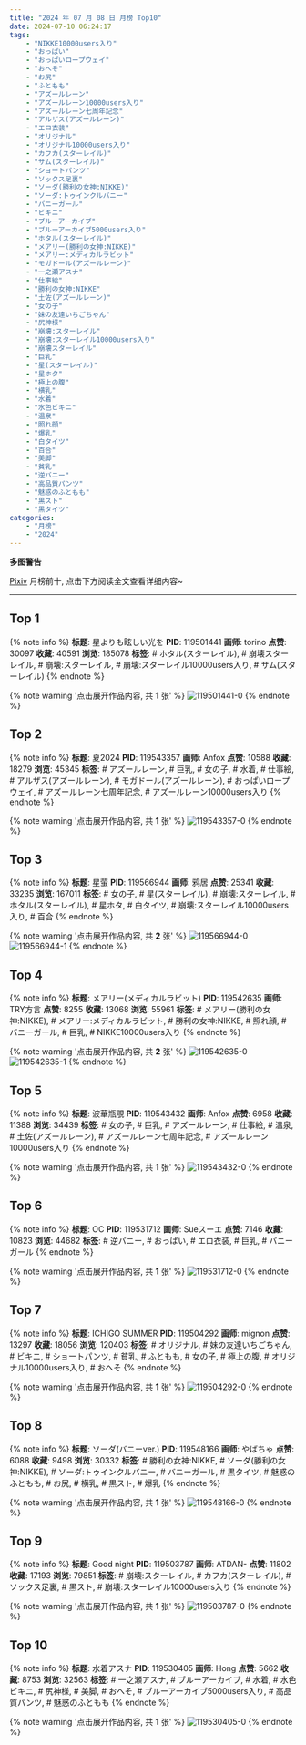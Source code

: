 ```yaml
---
title: "2024 年 07 月 08 日 月榜 Top10"
date: 2024-07-10 06:24:17
tags:
    - "NIKKE10000users入り"
    - "おっぱい"
    - "おっぱいロープウェイ"
    - "おへそ"
    - "お尻"
    - "ふともも"
    - "アズールレーン"
    - "アズールレーン10000users入り"
    - "アズールレーン七周年記念"
    - "アルザス(アズールレーン)"
    - "エロ衣装"
    - "オリジナル"
    - "オリジナル10000users入り"
    - "カフカ(スターレイル)"
    - "サム(スターレイル)"
    - "ショートパンツ"
    - "ソックス足裏"
    - "ソーダ(勝利の女神:NIKKE)"
    - "ソーダ:トゥインクルバニー"
    - "バニーガール"
    - "ビキニ"
    - "ブルーアーカイブ"
    - "ブルーアーカイブ5000users入り"
    - "ホタル(スターレイル)"
    - "メアリー(勝利の女神:NIKKE)"
    - "メアリー:メディカルラビット"
    - "モガドール(アズールレーン)"
    - "一之瀬アスナ"
    - "仕事絵"
    - "勝利の女神:NIKKE"
    - "土佐(アズールレーン)"
    - "女の子"
    - "妹の友達いちごちゃん"
    - "尻神様"
    - "崩壊:スターレイル"
    - "崩壊:スターレイル10000users入り"
    - "崩壊スターレイル"
    - "巨乳"
    - "星(スターレイル)"
    - "星ホタ"
    - "極上の腹"
    - "横乳"
    - "水着"
    - "水色ビキニ"
    - "温泉"
    - "照れ顔"
    - "爆乳"
    - "白タイツ"
    - "百合"
    - "美脚"
    - "貧乳"
    - "逆バニー"
    - "高品質パンツ"
    - "魅惑のふともも"
    - "黒スト"
    - "黒タイツ"
categories:
    - "月榜"
    - "2024"
---
```


<i class="fa fa-triangle-exclamation"></i>**多图警告**<i class="fa fa-triangle-exclamation"></i>

[Pixiv](https://www.pixiv.net/) 月榜前十, 点击下方阅读全文查看详细内容~

<!-- more -->

---

## Top 1

{% note info %}
**标题**: 星よりも眩しい光を
**PID**: 119501441 **画师**: torino
**点赞**: 30097 **收藏**: 40591 **浏览**: 185078
**标签**: # ホタル(スターレイル), # 崩壊スターレイル, # 崩壊:スターレイル, # 崩壊:スターレイル10000users入り, # サム(スターレイル)
{% endnote %}

{% note warning '点击展开作品内容, 共 **1** 张' %}
![119501441-0](https://i.pixiv.re/img-original/img/2024/06/10/00/01/02/119501441_p0.jpg)
{% endnote %}

## Top 2

{% note info %}
**标题**: 夏2024
**PID**: 119543357 **画师**: Anfox
**点赞**: 10588 **收藏**: 18279 **浏览**: 45345
**标签**: # アズールレーン, # 巨乳, # 女の子, # 水着, # 仕事絵, # アルザス(アズールレーン), # モガドール(アズールレーン), # おっぱいロープウェイ, # アズールレーン七周年記念, # アズールレーン10000users入り
{% endnote %}

{% note warning '点击展开作品内容, 共 **1** 张' %}
![119543357-0](https://i.pixiv.re/img-original/img/2024/06/11/14/46/33/119543357_p0.png)
{% endnote %}

## Top 3

{% note info %}
**标题**: 星萤
**PID**: 119566944 **画师**: 鸦居
**点赞**: 25341 **收藏**: 33235 **浏览**: 167011
**标签**: # 女の子, # 星(スターレイル), # 崩壊:スターレイル, # ホタル(スターレイル), # 星ホタ, # 白タイツ, # 崩壊:スターレイル10000users入り, # 百合
{% endnote %}

{% note warning '点击展开作品内容, 共 **2** 张' %}
![119566944-0](https://i.pixiv.re/img-original/img/2024/06/12/10/39/43/119566944_p0.jpg)
![119566944-1](https://i.pixiv.re/img-original/img/2024/06/12/10/39/43/119566944_p1.jpg)
{% endnote %}

## Top 4

{% note info %}
**标题**: メアリー(メディカルラビット)
**PID**: 119542635 **画师**: TRY方言
**点赞**: 8255 **收藏**: 13068 **浏览**: 55961
**标签**: # メアリー(勝利の女神:NIKKE), # メアリー:メディカルラビット, # 勝利の女神:NIKKE, # 照れ顔, # バニーガール, # 巨乳, # NIKKE10000users入り
{% endnote %}

{% note warning '点击展开作品内容, 共 **2** 张' %}
![119542635-0](https://i.pixiv.re/img-original/img/2024/06/11/13/56/39/119542635_p0.png)
![119542635-1](https://i.pixiv.re/img-original/img/2024/06/11/13/56/39/119542635_p1.png)
{% endnote %}

## Top 5

{% note info %}
**标题**: 波華瓶覗
**PID**: 119543432 **画师**: Anfox
**点赞**: 6958 **收藏**: 11388 **浏览**: 34439
**标签**: # 女の子, # 巨乳, # アズールレーン, # 仕事絵, # 温泉, # 土佐(アズールレーン), # アズールレーン七周年記念, # アズールレーン10000users入り
{% endnote %}

{% note warning '点击展开作品内容, 共 **1** 张' %}
![119543432-0](https://i.pixiv.re/img-original/img/2024/06/11/15/10/56/119543432_p0.png)
{% endnote %}

## Top 6

{% note info %}
**标题**: OC
**PID**: 119531712 **画师**: Sueスーエ
**点赞**: 7146 **收藏**: 10823 **浏览**: 44682
**标签**: # 逆バニー, # おっぱい, # エロ衣装, # 巨乳, # バニーガール
{% endnote %}

{% note warning '点击展开作品内容, 共 **1** 张' %}
![119531712-0](https://i.pixiv.re/img-original/img/2024/06/11/00/42/01/119531712_p0.png)
{% endnote %}

## Top 7

{% note info %}
**标题**: ICHIGO SUMMER
**PID**: 119504292 **画师**: mignon
**点赞**: 13297 **收藏**: 18056 **浏览**: 120403
**标签**: # オリジナル, # 妹の友達いちごちゃん, # ビキニ, # ショートパンツ, # 貧乳, # ふともも, # 女の子, # 極上の腹, # オリジナル10000users入り, # おへそ
{% endnote %}

{% note warning '点击展开作品内容, 共 **1** 张' %}
![119504292-0](https://i.pixiv.re/img-original/img/2024/06/10/01/23/35/119504292_p0.jpg)
{% endnote %}

## Top 8

{% note info %}
**标题**: ソーダ(バニーver.)
**PID**: 119548166 **画师**: やばちゃ
**点赞**: 6088 **收藏**: 9498 **浏览**: 30332
**标签**: # 勝利の女神:NIKKE, # ソーダ(勝利の女神:NIKKE), # ソーダ:トゥインクルバニー, # バニーガール, # 黒タイツ, # 魅惑のふともも, # お尻, # 横乳, # 黒スト, # 爆乳
{% endnote %}

{% note warning '点击展开作品内容, 共 **1** 张' %}
![119548166-0](https://i.pixiv.re/img-original/img/2024/06/11/19/03/05/119548166_p0.png)
{% endnote %}

## Top 9

{% note info %}
**标题**: Good night
**PID**: 119503787 **画师**: ATDAN-
**点赞**: 11802 **收藏**: 17193 **浏览**: 79851
**标签**: # 崩壊:スターレイル, # カフカ(スターレイル), # ソックス足裏, # 黒スト, # 崩壊:スターレイル10000users入り
{% endnote %}

{% note warning '点击展开作品内容, 共 **1** 张' %}
![119503787-0](https://i.pixiv.re/img-original/img/2024/06/10/01/31/45/119503787_p0.png)
{% endnote %}

## Top 10

{% note info %}
**标题**: 水着アスナ
**PID**: 119530405 **画师**: Hong
**点赞**: 5662 **收藏**: 8753 **浏览**: 32563
**标签**: # 一之瀬アスナ, # ブルーアーカイブ, # 水着, # 水色ビキニ, # 尻神様, # 美脚, # おへそ, # ブルーアーカイブ5000users入り, # 高品質パンツ, # 魅惑のふともも
{% endnote %}

{% note warning '点击展开作品内容, 共 **1** 张' %}
![119530405-0](https://i.pixiv.re/img-original/img/2024/06/11/00/03/04/119530405_p0.jpg)
{% endnote %}
